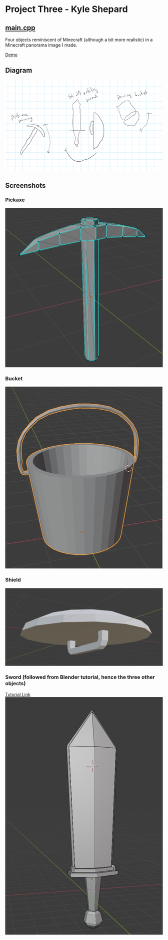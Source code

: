 # Project Three - Kyle Shepard

## [main.cpp](./src/main.cpp)
Four objects reminiscent of Minecraft (although a bit more realistic) in a Minecraft panorama image I made.

[Demo](https://youtu.be/j4QbuaO8ZJc)

## Diagram
![Alt text](./screenshots/diagram.png "master plan")

## Screenshots
### Pickaxe
![Alt text](./screenshots/pickaxe.jpg "custom pickaxe")
### Bucket
![Alt text](./screenshots/bucket.jpg "custom bucket")
### Shield
![Alt text](./screenshots/shield.jpg "custom shield")
### Sword (followed from Blender tutorial, hence the three other objects)
[Tutorial Link]()
![Alt text](./screenshots/sword.jpg "sword from blender tutorial")
